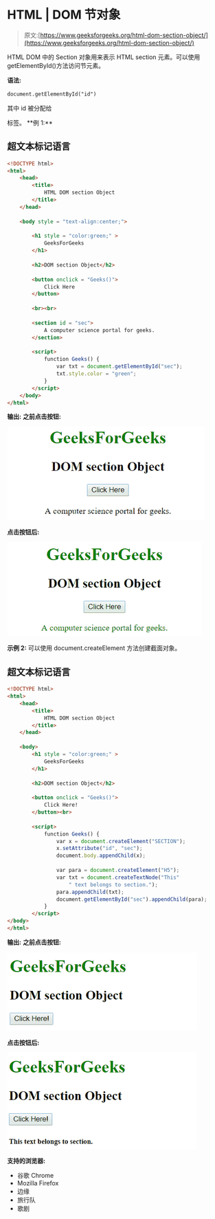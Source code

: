 # HTML | DOM 节对象

> 原文:[https://www.geeksforgeeks.org/html-dom-section-object/](https://www.geeksforgeeks.org/html-dom-section-object/)

HTML DOM 中的 Section 对象用来表示 HTML section 元素。可以使用 getElementById()方法访问节元素。

**语法:**

```html
document.getElementById("id")
```

其中 id 被分配给

<section>标签。
**例 1:**</section>

## 超文本标记语言

```html
<!DOCTYPE html>
<html>
    <head>
        <title>
            HTML DOM section Object
        </title>
    </head>

    <body style = "text-align:center;">

        <h1 style = "color:green;" >
            GeeksForGeeks
        </h1>

        <h2>DOM section Object</h2>

        <button onclick = "Geeks()">
            Click Here
        </button>

        <br><br>

        <section id = "sec">
            A computer science portal for geeks.
        </section>

        <script>
            function Geeks() {
                var txt = document.getElementById("sec");
                txt.style.color = "green";
            }
        </script>
    </body>
</html>                   
```

**输出:**
**之前点击按钮:**

![section](img/e29f222dd3a697fec5f31c79d494a24c.png)

**点击按钮后:**

![section](img/c5231a392f67fa23e106586a044a48d1.png)

**示例 2:** 可以使用 document.createElement 方法创建截面对象。

## 超文本标记语言

```html
<!DOCTYPE html>
<html>
    <head>
        <title>
            HTML DOM section Object
        </title>
    </head>

    <body>
        <h1 style = "color:green;" >
            GeeksForGeeks
        </h1>

        <h2>DOM section Object</h2>

        <button onclick = "Geeks()">
            Click Here!
        </button><br>

        <script>
            function Geeks() {
                var x = document.createElement("SECTION");
                x.setAttribute("id", "sec");
                document.body.appendChild(x);

                var para = document.createElement("H5");
                var txt = document.createTextNode("This"
                    " text belongs to section.");
                para.appendChild(txt);
                document.getElementById("sec").appendChild(para);
            }
        </script>
</body>
</html>                   
```

**输出:**
**之前点击按钮:**

![section](img/70899833fd97e12b9a6b8a0f0ebf2262.png)

**点击按钮后:**

![section](img/a65036fea87875dbf74501687449c321.png)

**支持的浏览器:**

*   谷歌 Chrome
*   Mozilla Firefox
*   边缘
*   旅行队
*   歌剧